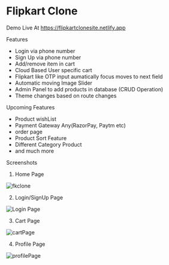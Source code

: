 # Flipkart Clone
Demo Live At https://flipkartclonesite.netlify.app

Features
- Login via phone number
- Sign Up via phone number
- Add/remove item in cart
- Cloud Based User specific cart
- Flipkart like OTP input aumatically focus moves to next field
- Automatic moving Image Slider
- Admin Panel to add products in database (CRUD Operation)
- Theme changes based on route changes
  
Upcoming Features
- Product wishList
- Payment Gateway Any(RazorPay, Paytm etc)
- order page
- Product Sort Feature
- Different Category Product
- and much more

  
Screenshots

1. Home Page

![fkclone](https://github.com/ansarianas23/flipkartclone/assets/111463267/93a14fc9-0e12-4990-bba7-3f13cb8ec126)

2. Login/SignUp Page

![Login Page](https://github.com/ansarianas23/flipkartclone/assets/111463267/1ecfaf06-ce74-46a9-88f4-8b39d65cdd4c)

3. Cart Page

![cartPage](https://github.com/ansarianas23/flipkartclone/assets/111463267/379383c0-affc-45a2-862d-aee720aa9f71)

4. Profile Page

![profilePage](https://github.com/ansarianas23/flipkartclone/assets/111463267/414e2811-322b-43a2-9f0e-1bb9e2692900)
